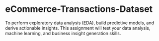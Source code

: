 # eCommerce-Transactions-Dataset
To perform exploratory data analysis (EDA), build predictive models, and derive actionable insights. This assignment will test your data analysis, machine learning, and business insight generation skills.
